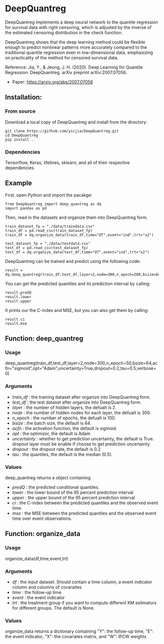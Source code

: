 # DeepQuantreg

DeepQuantreg implements a deep neural network to the quantile regression for survival data with right censoring, which is adjusted by the inverse of the estimated censoring distribution in the check function.

DeepQuantreg shows that the deep learning method could be flexible enough to predict nonlinear patterns more accurately compared to the traditional quantile regression even in low-dimensional data, emphasizing on practicality of the method for censored survival data. 

Reference: Jia, Y., & Jeong, J. H. (2020). Deep Learning for Quantile Regression: DeepQuantreg. arXiv preprint arXiv:2007.07056.
- Paper: https://arxiv.org/abs/2007.07056


## Installation:

### From source

Download a local copy of DeepQuantreg and install from the directory:

	git clone https://github.com/yicjia/DeepQuantreg.git
	cd DeepQuantreg
	pip install .

### Dependencies

Tensorflow, Keras, lifelines, sklearn, and all of their respective dependencies. 

## Example

First, open Python and import the pacakge:

    from DeepQuantreg import deep_quantreg as dq
    import pandas as pd

Then, read in the datasets and organize them into DeepQuantreg form. 

    train_dataset_fp = "./data/traindata.csv"
    train_df = pd.read_csv(train_dataset_fp)
    train_df = dq.organize_data(train_df,time="OT",event="ind",trt="x2")

    test_dataset_fp = "./data/testdata.csv"
    test_df = pd.read_csv(test_dataset_fp)
    test_df = dq.organize_data(test_df,time="OT",event="ind",trt="x2")


DeepQuantreg can be trained and predict using the following code: 

    result = dq.deep_quantreg(train_df,test_df,layer=2,node=300,n_epoch=200,bsize=64,tau=0.5)


You can get the predicted quantiles and its prediction interval by calling:
    
    result.predQ
    result.lower
    result.upper
    
It prints our the C-index and MSE, but you can also get them by calling:
    
    result.ci
    result.mse


## Function: deep_quantreg

### Usage
deep_quantreg(train_df,test_df,layer=2,node=300,n_epoch=50,bsize=64,acfn="sigmoid",opt="Adam",uncertainty=True,dropout=0.2,tau=0.5,verbose=0)

### Arguments
* *train_df* :	the training dataset after organize into DeepQuantreg form.
* *test_df* :	the test dataset after organize into DeepQuantreg form.
* *layer* :	the number of hidden layers, the defualt is 2. 
* *node* :	the number of hidden nodes for each layer, the defualt is 300. 
* *n_epoch* :	the number of epochs, the defualt is 100. 
* *bsize* :	the batch size, the default is 64.
* *acfn* :	the activation function, the default is sigmoid.
* *opt* :	the optimizor, the default is Adam
* *uncertainty* :	whether to get prediction uncertainty, the default is True. dropout layer must be enable if choose to get prediction uncertainty.
* *dropout* :	the dropout rate, the default is 0.2
* *tau* :	the quantiles, the default is the median (0.5).

### Values
deep_quantreg returns a object containing 
* *predQ* :	the predicted conditional quantiles.
* *lower* :	the lower bound of the 95 percent prediction interval
* *upper* :	the upper bound of the 95 percent prediction interval
* *ci* :	the C-index between the predicted quantiles and the observed event time.
* *mse* :	the MSE between the predicted quantiles and the observed event time over event observations.




## Function: organize_data

### Usage
organize_data(df,time,event,trt)

### Arguments
* *df* :	the input dataset. Should contain a time column, a event indicator column and columns of covaraites 
* *time* :	the follow-up time
* *event* :	the event indicator
* *trt* :	the treatment group if you want to compute different KM estimators for different groups. The default is None.

### Values
organize_data returns a dictionary containing "Y": the follow-up time, "E": the event indicator, "X": the covariates matrix, and "W": IPCW weights

